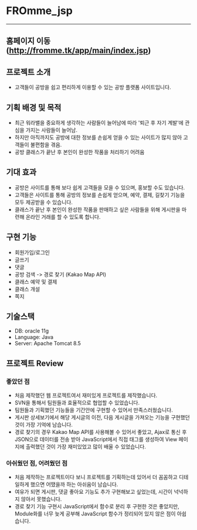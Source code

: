 # FROmme_jsp
___

## 홈페이지 이동(http://fromme.tk/app/main/index.jsp)

## 프로젝트 소개
- 고객들이 공방을 쉽고 편리하게 이용할 수 있는 공방 플랫폼 사이트입니다.

## 기획 배경 및 목적
 - 최근 워라밸을 중요하게 생각하는 사람들이 늘어남에 따라 '퇴근 후 자기 계발'에 관심을 가지는 사람들이 늘어남.
 - 하지만 아직까지도 공방에 대한 정보를 손쉽게 얻을 수 있는 사이트가 많지 않아 고객들이 불편함을 겪음.
 - 공방 클래스가 끝난 후 본인이 완성한 작품을 처리하기 어려움

## 기대 효과
 - 공방은 사이트를 통해 보다 쉽게 고객들을 모을 수 있으며, 홍보할 수도 있습니다.
 - 고객들은 사이트를 통해 공방의 정보를 손쉽게 얻으며, 예약, 결제, 길찾기 기능을 모두 제공받을 수 있습니다.
 - 클래스가 끝난 후 본인이 완성한 작품을 판매하고 싶은 사람들을 위해 게시판을 마련해 온라인 거래를 할 수 있도록 합니다.

## 구현 기능
- 회원가입/로그인
- 글쓰기
- 댓글
- 공방 검색 -> 경로 찾기 (Kakao Map API)
- 클래스 예약 및 결제
- 클래스 개설
- 쪽지

## 기술스택
- DB: oracle 11g
- Language: Java
- Server: Apache Tomcat 8.5

## 프로젝트 Review

### 좋았던 점
- 처음 제작했던 웹 프로젝트여서 재미있게 프로젝트를 제작했습니다.
- SVN을 통해서 팀원들과 효율적으로 협업할 수 있었습니다.
- 팀원들과 기획했던 기능들을 기간안에 구현할 수 있어서 만족스러웠습니다.
- 게시판 상세보기에서 해당 게시글의 이전, 다음 게시글을 가져오는 기능을 구현했던 것이 가장 기억에 남습니다.
- 경로 찾기의 경우 Kakao Map API를 사용해볼 수 있어서 좋았고, Ajax로 통신 후 JSON으로 데이터를 전송 받아
  JavaScript에서 직접 태그를 생성하여 View 페이지에 출력했던 것이 가장 재미있었고 많이 배울 수 있었습니다.

### 아쉬웠던 점, 어려웠던 점
- 처음 제작하는 프로젝트이다 보니 프로젝트를 기획하는데 있어서 더 꼼꼼하고 디테일하게 했으면 어땠을까 하는 아쉬움이 남습니다.
- 여유가 되면 게시판, 댓글 좋아요 기능도 추가 구현해보고 싶었는데, 시간이 넉넉하지 않아서 못했습니다.
- 경로 찾기 기능 구현시 JavaScript에서 함수로 분리 후 구현한 것은 좋았지만, Module화를 너무 늦게 공부해 JavaScript 함수가 
 정리되어 있지 않은 점이 아쉽습니다.
